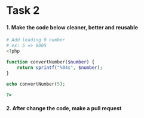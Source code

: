 # Task 2

#### 1. Make the code below cleaner, better and reusable

```php
# Add leading 0 number
# ex: 5 => 0005
<?php

function convertNumber($number) {
    return sprintf("%04s", $number);
}

echo convertNumber(5);

?>
```

#### 2. After change the code, make a pull request

